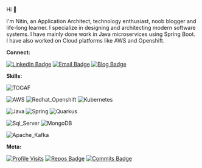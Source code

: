 Hi 👋

I'm Nitin, an Application Architect, technology enthusiast, noob blogger and life-long learner. I specialize in designing and architecting modern software systems. I have mainly done work in Java microservices using Spring Boot. I have also worked on Cloud platforms like AWS and Openshift.

**Connect:**

[![LinkedIn Badge](https://img.shields.io/badge/LinkedIn-Profile-blue?style=for-the-badge&logo=linkedin)](https://www.linkedin.com/in/nitinratnakaran/)
[![Email Badge](https://img.shields.io/badge/Email-nitin.ratnakaran@gmail.com-blue?style=for-the-badge&logo=mail.ru)](mailto:nitin.ratnakaran@gmail.com)
[![Blog Badge](https://img.shields.io/badge/Blog-Tech%20Bytez-blue?style=for-the-badge&logo=microsoftacademic)](https://nitin-ratnakaran.github.io/)


**Skills:**

![TOGAF](https://img.shields.io/badge/-TOGAF-blue?style=for-the-badge&logo=curl&logoColor=white&labelColor=000C66&color=34f5c5)

![AWS](https://img.shields.io/badge/-AWS-blue?style=for-the-badge&logo=amazonaws&logoColor=white&labelColor=4c5270&color=ff9900)
![Redhat_Openshift](https://img.shields.io/badge/-Redhat_Openshift-blue?style=for-the-badge&logo=redhatopenshift&logoColor=white&labelColor=4c5270&color=EE0000)
![Kubernetes](https://img.shields.io/badge/-Kubernetes-blue?style=for-the-badge&logo=kubernetes&logoColor=white&labelColor=4c5270&color=326CE5)

![Java](https://img.shields.io/badge/-Java-blue?style=for-the-badge&logo=java&logoColor=white&labelColor=3B3B3B&color=5382a1)
![Spring](https://img.shields.io/badge/-Spring-blue?style=for-the-badge&logo=spring&logoColor=white&labelColor=3B3B3B&color=6DB33F)
![Quarkus](https://img.shields.io/badge/-Quarkus-blue?style=for-the-badge&logo=quarkus&logoColor=white&labelColor=3B3B3B&color=4695EB)

![Sql_Server](https://img.shields.io/badge/-Sql_Server-blue?style=for-the-badge&logo=microsoftsqlserver&logoColor=white&labelColor=3D550C&color=CC2927)
![MongoDB](https://img.shields.io/badge/-MongoDB-blue?style=for-the-badge&logo=mongodb&logoColor=white&labelColor=3D550C&color=47A248)

![Apache_Kafka](https://img.shields.io/badge/-Apache_Kafka-blue?style=for-the-badge&logo=apachekafka&logoColor=white&labelColor=a45c40&color=231F20)




**Meta:**

[![Profile Visits](https://badges.pufler.dev/visits/nitin-ratnakaran/nitin-ratnakaran)](https://github.com/nitin-ratnakaran/)
[![Repos Badge](https://badges.pufler.dev/repos/nitin-ratnakaran)](https://github.com/nitin-ratnakaran/)
[![Commits Badge](https://badges.pufler.dev/commits/monthly/nitin-ratnakaran)](https://github.com/nitin-ratnakaran/)

<!---
nitin-ratnakaran/nitin-ratnakaran is a ✨ special ✨ repository because its `README.md` (this file) appears on your GitHub profile.
You can click the Preview link to take a look at your changes.
--->
